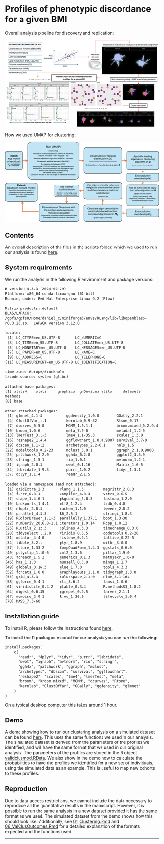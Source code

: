 # Profiles of phenotypic discordance for a given BMI

Overall analysis pipeline for discovery and replication:

![](./plots/AnalysisPlot.png)

How we used UMAP for clustering:

![](./plots/Clusmethod.png)

## Contents

An overall description of the files in the [scripts](./scripts) folder, which we used to run our analysis is found [here](./scripts_description.md).

## System requirements

We run the analysis in the following R environment and package versions:

```{r}
R version 4.3.3 (2024-02-29)
Platform: x86_64-conda-linux-gnu (64-bit)
Running under: Red Hat Enterprise Linux 9.2 (Plow)

Matrix products: default
BLAS/LAPACK: /gpfs/gpfs0/Home/daniel_c/miniforge3/envs/RLang/lib/libopenblasp-r0.3.26.so;  LAPACK version 3.12.0

locale:
 [1] LC_CTYPE=en_US.UTF-8       LC_NUMERIC=C
 [3] LC_TIME=en_US.UTF-8        LC_COLLATE=en_US.UTF-8
 [5] LC_MONETARY=en_US.UTF-8    LC_MESSAGES=en_US.UTF-8
 [7] LC_PAPER=en_US.UTF-8       LC_NAME=C
 [9] LC_ADDRESS=C               LC_TELEPHONE=C
[11] LC_MEASUREMENT=en_US.UTF-8 LC_IDENTIFICATION=C

time zone: Europe/Stockholm
tzcode source: system (glibc)

attached base packages:
[1] stats4    stats     graphics  grDevices utils     datasets  methods
[8] base

other attached packages:
 [1] glmnet_4.1-8           ggdensity_1.0.0        GGally_2.2.1
 [4] ClustOfVar_1.1         kernlab_0.9-32         Rtsne_0.17
 [7] dcurves_0.5.0          MGMM_1.0.1.1           broom.mixed_0.2.9.4
[10] broom_1.0.6            meta_7.0-0             metadat_1.2-0
[13] lmerTest_3.1-3         lme4_1.1-35.3          scales_1.3.0
[16] reshape2_1.4.4         ggflowchart_1.0.0.9007 survival_3.7-0
[19] dbscan_1.1-12          archetypes_2.2-0.1     nnls_1.5
[22] modeltools_0.2-23      mclust_6.0.1           ggraph_2.1.0.9000
[25] patchwork_1.2.0        ggh4x_0.2.8            ggplot2_3.5.0
[28] stringr_1.5.1          rio_1.0.1              mvtnorm_1.2-4
[31] igraph_2.0.3           uwot_0.1.16            Matrix_1.6-5
[34] lubridate_1.9.3        purrr_1.0.2            tidyr_1.3.1
[37] dplyr_1.1.4            readr_2.1.5

loaded via a namespace (and not attached):
 [1] gridExtra_2.3       rlang_1.1.3         magrittr_2.0.3
 [4] furrr_0.3.1         compiler_4.3.3      vctrs_0.6.5
 [7] shape_1.4.6.1       pkgconfig_2.0.3     fastmap_1.2.0
[10] backports_1.4.1     utf8_1.2.4          tzdb_0.4.0
[13] nloptr_2.0.3        cachem_1.1.0        tweenr_2.0.2
[16] parallel_4.3.3      R6_2.5.1            stringi_1.8.3
[19] RColorBrewer_1.1-3  parallelly_1.37.1   boot_1.3-30
[22] numDeriv_2016.8-1.1 iterators_1.0.14    Rcpp_1.0.12
[25] R.utils_2.12.3      splines_4.3.3       timechange_0.3.0
[28] tidyselect_1.2.0    viridis_0.6.5       codetools_0.2-20
[31] metafor_4.4-0       listenv_0.9.1       lattice_0.22-5
[34] tibble_3.2.1        plyr_1.8.9          withr_3.0.0
[37] future_1.33.2       CompQuadForm_1.4.3  ggstats_0.6.0
[40] polyclip_1.10-6     xml2_1.3.6          pillar_1.9.0
[43] foreach_1.5.2       generics_0.1.3      mathjaxr_1.6-0
[46] hms_1.1.3           munsell_0.5.0       minqa_1.2.7
[49] globals_0.16.3      glue_1.7.0          tools_4.3.3
[52] forcats_1.0.0       graphlayouts_1.1.0  tidygraph_1.3.0
[55] grid_4.3.3          colorspace_2.1-0    nlme_3.1-164
[58] ggforce_0.4.1       cli_3.6.2           fansi_1.0.6
[61] viridisLite_0.4.2   gtable_0.3.4        R.methodsS3_1.8.2
[64] digest_0.6.35       ggrepel_0.9.5       farver_2.1.1
[67] memoise_2.0.1       R.oo_1.26.0         lifecycle_1.0.4
[70] MASS_7.3-60
```

## Installation guide

To install R, please follow the instructions found [here](https://www.r-project.org/).

To install the R packages needed for our analysis you can run the following:

```{r}
install.packages(
    c(
      "readr", "dplyr", "tidyr", "purrr", "lubridate",
      "uwot", "igraph", "mvtnorm", "rio", "stringr", 
      "ggh4x", "patchwork", "ggraph", "mclust", 
      "archetypes", "dbscan", "survival", "ggflowchart", 
      "reshape2", "scales", "lme4", "lmerTest", "meta", 
      "broom", "broom.mixed", "MGMM", "dcurves", "Rtsne", 
      "kernlab", "ClustOfVar", "GGally", "ggdensity", "glmnet"
    )
)
```

On a typical desktop computer this takes around 1 hour.

## Demo

A demo showing how to run our clustering analysis on a simulated dataset can be found [here](./demo/Demo.ipynb). This uses the same functions we used in our analysis. The simulated dataset is derived from the parameters of the profiles we identified, and will have the same format that we used in our original analysis. The parameters of the profiles are stored in the R object [validclusmod.RData](./data/validclusmod.RData). We also show in the demo how to calculate the probabilities to have the profiles we identified for a new set of individuals, using the simulated data as an example. This is useful to map new cohorts to these profiles.

## Reproduction

Due to data access restrictions, we cannot include the data necessary to reproduce all the quantitative results in the manuscript. However, it is possible to run the same analysis in a new dataset provided it has the same format as we used. The simulated dataset from the demo shows how this should look like. Additionally, see [01_Clustering.Rmd](./scripts/01_Clustering.Rmd) and [06_ValClusOutcomes.Rmd](./scripts/06_ValClusOutcomes.Rmd) for a detailed explanation of the formats expected and the functions used.

---
